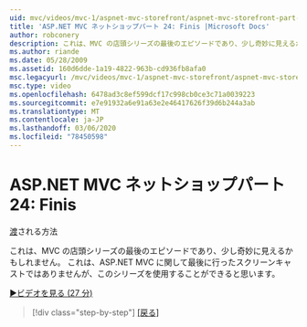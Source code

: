 ```yaml
---
uid: mvc/videos/mvc-1/aspnet-mvc-storefront/aspnet-mvc-storefront-part-24-finis
title: 'ASP.NET MVC ネットショップパート 24: Finis |Microsoft Docs'
author: robconery
description: これは、MVC の店頭シリーズの最後のエピソードであり、少し奇妙に見えるかもしれません。 ASP.NET に関しては最後のスクリーンキャストではありません。
ms.author: riande
ms.date: 05/28/2009
ms.assetid: 160d6dde-1a19-4822-963b-cd936fb8afa0
msc.legacyurl: /mvc/videos/mvc-1/aspnet-mvc-storefront/aspnet-mvc-storefront-part-24-finis
msc.type: video
ms.openlocfilehash: 6478ad3c8ef599dcf17c998cb0ce3c71a0039223
ms.sourcegitcommit: e7e91932a6e91a63e2e46417626f39d6b244a3ab
ms.translationtype: MT
ms.contentlocale: ja-JP
ms.lasthandoff: 03/06/2020
ms.locfileid: "78450598"
---
```

# <a name="aspnet-mvc-storefront-part-24-finis"></a>ASP.NET MVC ネットショップパート 24: Finis

[渡](https://github.com/robconery)される方法

これは、MVC の店頭シリーズの最後のエピソードであり、少し奇妙に見えるかもしれません。 これは、ASP.NET MVC に関して最後に行ったスクリーンキャストではありませんが、このシリーズを使用することができると思います。

[&#9654;ビデオを見る (27 分)](https://channel9.msdn.com/Blogs/ASP-NET-Site-Videos/aspnet-mvc-storefront-part-24-finis)

> [!div class="step-by-step"]
> [[戻る]](aspnet-mvc-storefront-part-23-getting-started-with-domain-driven-design.md)
